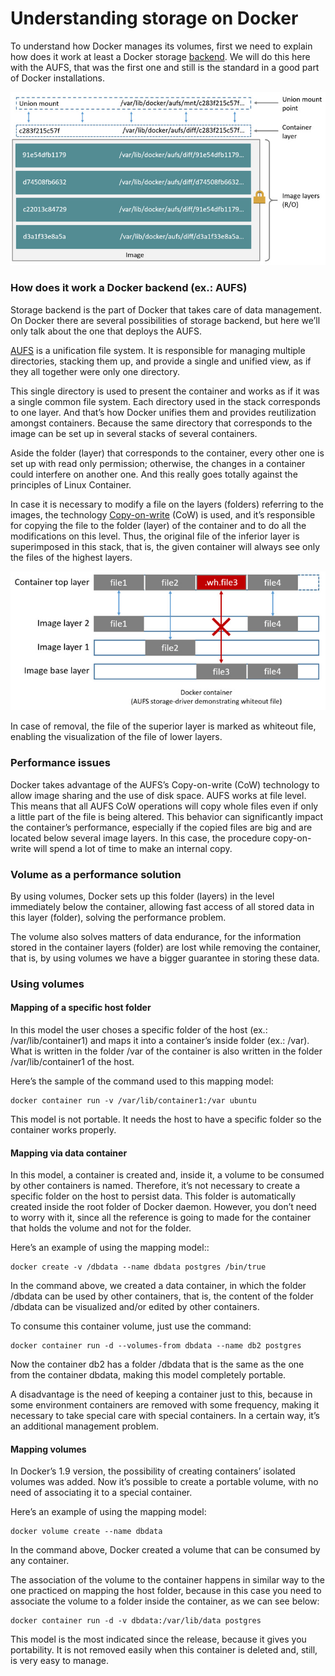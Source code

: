 # Understanding storage on Docker

To understand how Docker manages its volumes, first we need to explain how does it work at least a Docker storage [backend](http://searchdatacenter.techtarget.com/definition/back-end). We will do this here with the AUFS, that was the first one and still is the standard in a good part of Docker installations. 

![](images/aufs_layers.jpg)

### How does it work a Docker backend (ex.: AUFS)

Storage backend is the part of Docker that takes care of data management. On Docker there are several possibilities of storage backend, but here we’ll only talk about the one that deploys the AUFS. 

[AUFS](https://en.wikipedia.org/wiki/Aufs) is a unification file system. It is responsible for managing multiple directories, stacking them up, and provide a single and unified view, as if they all together were only one directory. 

This single directory is used to present the container and works as if it was a single common file system. Each directory used in the stack corresponds to one layer. And that’s how Docker unifies them and provides reutilization amongst containers. Because the same directory that corresponds to the image can be set up in several stacks of several containers. 

Aside the folder (layer) that corresponds to the container, every other one is set up with read only permission; otherwise, the changes in a container could interfere on another one. And this really goes totally against the principles of Linux Container. 

In case it is necessary to modify a file on the layers (folders) referring to the images, the technology [Copy-on-write](https://en.wikipedia.org/wiki/Copy-on-write) (CoW) is used, and it’s responsible for copying the file to the folder (layer) of the container and to do all the modifications on this level. Thus, the original file of the inferior layer is superimposed in this stack, that is, the given container will always see only the files of the highest layers.


![Removing a file](images/aufs_delete.jpg)

In case of removal, the file of the superior layer is marked as whiteout file, enabling the visualization of the file of lower layers. 

### Performance issues

Docker takes advantage of the AUFS’s Copy-on-write (CoW) technology to allow image sharing and the use of disk space. AUFS works at file level. This means that all AUFS CoW operations will copy whole files even if only a little part of the file is being altered. This behavior can significantly impact the container’s performance, especially if the copied files are big and are located below several image layers. In this case, the procedure copy-on-write will spend a lot of time to make an internal copy.

### Volume as a performance solution

By using volumes, Docker sets up this folder (layers) in the level immediately below the container, allowing fast access of all stored data in this layer (folder), solving the performance problem. 

The volume also solves matters of data endurance, for the information stored in the container layers (folder) are lost while removing the container, that is, by using volumes we have a bigger guarantee in storing these data.

### Using volumes

#### Mapping of a specific host folder


In this model the user choses a specific folder of the host (ex.: /var/lib/container1) and maps it into a container’s inside folder (ex.: /var). What is written in the folder /var of the container is also written in the folder /var/lib/container1 of the host. 

Here’s the sample of the command used to this mapping model:

```
docker container run -v /var/lib/container1:/var ubuntu
```

This model is not portable. It needs the host to have a specific folder so the container works properly. 

#### Mapping via data container

In this model, a container is created and, inside it, a volume to be consumed by other containers is named. Therefore, it’s not necessary to create a specific folder on the host to persist data. This folder is automatically created inside the root folder of Docker daemon. However, you don’t need to worry with it, since all the reference is going to made for the container that holds the volume and not for the folder.
 
Here’s an example of using the mapping model::

```
docker create -v /dbdata --name dbdata postgres /bin/true
```
In the command above, we created a data container, in which the folder /dbdata can be used by other containers, that is, the content of the folder /dbdata can be visualized and/or edited by other containers. 

To consume this container volume, just use the command:

```
docker container run -d --volumes-from dbdata --name db2 postgres
```
Now the container db2 has a folder /dbdata that is the same as the one from the container dbdata, making this model completely portable. 

A disadvantage is the need of keeping a container just to this, because in some environment containers are removed with some frequency, making it necessary to take special care with special containers. In a certain way, it’s an additional management problem.

#### Mapping volumes

In Docker’s 1.9 version, the possibility of creating containers’ isolated volumes was added. Now it’s possible to create a portable volume, with no need of associating it to a special container. 

Here’s an example of using the mapping model:

```
docker volume create --name dbdata
```
In the command above, Docker created a volume that can be consumed by any container.
 
The association of the volume to the container happens in similar way to the one practiced on mapping the host folder, because in this case you need to associate the volume to a folder inside the container, as we can see below:

```
docker container run -d -v dbdata:/var/lib/data postgres
```
This model is the most indicated since the release, because it gives you portability. It is not removed easily when this container is deleted and, still, is very easy to manage.